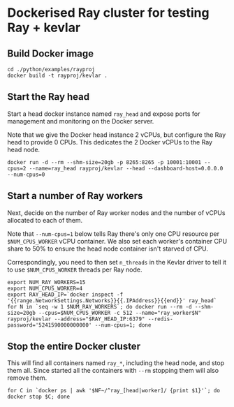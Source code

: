 # Dockerised Ray cluster for testing Ray + kevlar

## Build Docker image

```
cd ./python/examples/rayproj
docker build -t rayproj/kevlar .
```

## Start the Ray head

Start a head docker instance named `ray_head` and expose ports for management and monitoring on the Docker server.

Note that we give the Docker head instance 2 vCPUs, but configure the Ray head to provide 0 CPUs. This dedicates the 2 Docker vCPUs to the Ray head node.

```
docker run -d --rm --shm-size=20gb -p 8265:8265 -p 10001:10001 --cpus=2 --name=ray_head rayproj/kevlar --head --dashboard-host=0.0.0.0 --num-cpus=0
```

## Start a number of Ray workers

Next, decide on the number of Ray worker nodes and the number of vCPUs allocated to each of them. 

Note that `--num-cpus=1` below tells Ray there's only one CPU resource per `$NUM_CPUS_WORKER` vCPU container. We also set each worker's container CPU share to 50% to ensure the head node container isn't starved of CPU.

Correspondingly, you need to then set `n_threads` in the Kevlar driver to tell it to use `$NUM_CPUS_WORKER` threads per Ray node.

```
export NUM_RAY_WORKERS=15
export NUM_CPUS_WORKER=4
export RAY_HEAD_IP=`docker inspect -f '{{range.NetworkSettings.Networks}}{{.IPAddress}}{{end}}' ray_head`
for N in `seq -w 1 $NUM_RAY_WORKERS`; do docker run --rm -d --shm-size=20gb --cpus=$NUM_CPUS_WORKER -c 512 --name="ray_worker$N" rayproj/kevlar --address="$RAY_HEAD_IP:6379" --redis-password='5241590000000000' --num-cpus=1; done
```

## Stop the entire Docker cluster

This will find all containers named `ray_*`, including the head node, and stop them all. Since started all the containers with `--rm` stopping them will also remove them.

```
for C in `docker ps | awk '$NF~/^ray_[head|worker]/ {print $1}'`; do docker stop $C; done
```